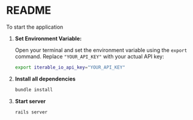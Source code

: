 # README

To start the application

1. **Set Environment Variable:**

   Open your terminal and set the environment variable using the `export` command. Replace `"YOUR_API_KEY"` with your actual API key:

   ```bash
   export iterable_io_api_key="YOUR_API_KEY"
   
2. **Install all dependencies**

   ```bash
   bundle install
   
3. **Start server**
    ```bash
   rails server
